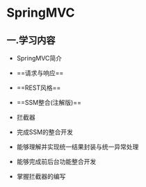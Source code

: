 # SpringMVC

## 一.学习内容

* SpringMVC简介
* ==请求与响应==
* ==REST风格==
* ==SSM整合(注解版)==
* 拦截器

* 完成SSM的整合开发
* 能够理解并实现统一结果封装与统一异常处理
* 能够完成前后台功能整合开发
* 掌握拦截器的编写